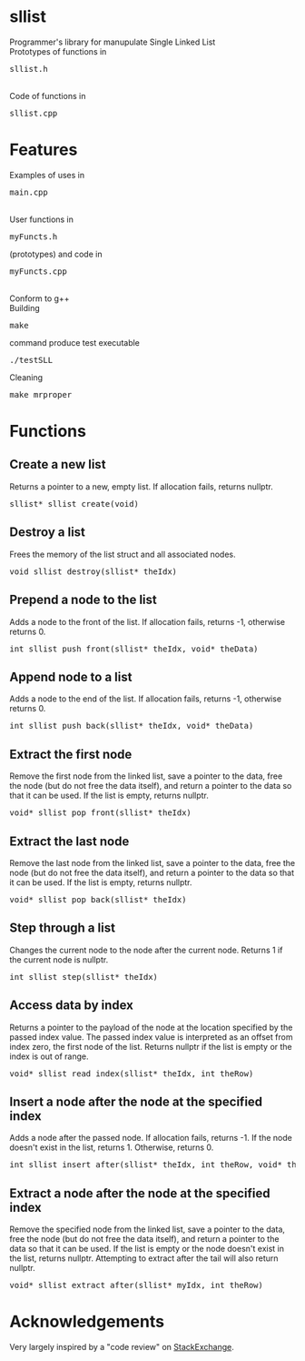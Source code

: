 # sllist
Programmer's library for manupulate Single Linked List<br>
Prototypes of functions in <pre>sllist.h</pre><br>
Code of functions in <pre>sllist.cpp</pre>

<h1>Features</h1>
Examples of uses in <pre>main.cpp</pre><br>
User functions in <pre>myFuncts.h</pre> (prototypes) and code in <pre>myFuncts.cpp</pre><br>
Conform to g++<br>
Building
<pre>make</pre>
command produce test executable <pre>./testSLL</pre>
Cleaning
<pre>make mrproper</pre>

<h1>Functions</h1>
  <h2>Create a new list</h2>
  Returns a pointer to a new, empty list. If allocation fails, returns nullptr.
  <pre>sllist* sllist_create(void)</pre>
  
  <h2>Destroy a list</h2>
  Frees the memory of the list struct and all associated nodes.
  <pre>void sllist_destroy(sllist* theIdx)</pre>

  <h2>Prepend a node to the list</h2>
  Adds a node to the front of the list. If allocation fails, returns -1, otherwise returns 0.
  <pre>int sllist_push_front(sllist* theIdx, void* theData)</pre>
  
  <h2>Append node to a list</h2>
  Adds a node to the end of the list. If allocation fails, returns -1, otherwise returns 0.
  <pre>int sllist_push_back(sllist* theIdx, void* theData)</pre>
  
  <h2>Extract the first node</h2>
  Remove the first node from the linked list, save a pointer to the data, free the node (but do not free the data itself), and return a pointer to the data so that it can be used. If the list is empty, returns nullptr.
  <pre>void* sllist_pop_front(sllist* theIdx)</pre>
  
  <h2>Extract the last node</h2>
  Remove the last node from the linked list, save a pointer to the data, free the node (but do not free the data itself), and return a pointer to the data so that it can be used. If the list is empty, returns nullptr.
  <pre>void* sllist_pop_back(sllist* theIdx)</pre>
  
  <h2>Step through a list</h2>
  Changes the current node to the node after the current node. Returns 1 if the current node is nullptr.
  <pre>int sllist_step(sllist* theIdx)</pre>
  
  <h2>Access data by index</h2>
  Returns a pointer to the payload of the node at the location specified by the passed index value. The passed index value is interpreted as an offset from index zero, the first node of the list. Returns nullptr if the list is empty or the index is out of range.
  <pre>void* sllist_read_index(sllist* theIdx, int theRow)</pre>
  
  <h2>Insert a node after the node at the specified index</h2>
  Adds a node after the passed node. If allocation fails, returns -1. If the node doesn't exist in the list, returns 1. Otherwise, returns 0.
  <pre>int sllist_insert_after(sllist* theIdx, int theRow, void* theData)</pre>
  
  <h2>Extract a node after the node at the specified index</h2>
  Remove the specified node from the linked list, save a pointer to the data, free the node (but do not free the data itself), and return a pointer to the data so that it can be used. If the list is empty or the node doesn't exist in the list, returns nullptr. Attempting to extract after the tail will also return nullptr.
  <pre>void* sllist_extract_after(sllist* myIdx, int theRow)</pre>
  
<h1>Acknowledgements</h1>
Very largely inspired by a "code review" on <a href="https://codereview.stackexchange.com/questions/26732/singly-linked-list-library">StackExchange</a>.
